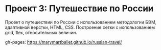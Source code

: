 # Проект 3: Путешествие по России

Проект о путешествии по России с использованием методологии БЭМ, адаптивной верстки, HTML, CSS. Построение сетки с использованием grid, flex, относительных величин.
 
gh-pages: https://marymartballet.github.io/russian-travel/
